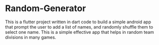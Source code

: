 # Random-Generator
This is   a flutter project written in dart code to build a simple android app that prompt the user to add a list of names, and randomly shuffle them to select one name. This is a simple effective app that helps in random team divisions in many games. 
